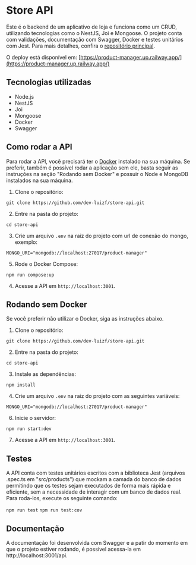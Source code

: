 
# Store API

Este é o backend de um aplicativo de loja e funciona como um CRUD, utilizando tecnologias como o NestJS, Joi e Mongoose. O projeto conta com validações, documentação com Swagger, Docker e testes unitários com Jest. Para mais detalhes, confira o [repositório principal](https://github.com/dev-luizf/store-app).

O deploy está disponível em: [https://product-manager.up.railway.app/](https://product-manager.up.railway.app/)

## Tecnologias utilizadas

-   Node.js
-   NestJS
-   Joi
-   Mongoose
-  Docker
- Swagger


## Como rodar a API

Para rodar a API, você precisará ter o  [Docker](https://www.docker.com/)  instalado na sua máquina. Se preferir, também é possível rodar a aplicação sem ele, basta seguir as instruções na seção "Rodando sem Docker" e possuir o Node e MongoDB instalados na sua máquina.

1.  Clone o repositório:

`git clone https://github.com/dev-luizf/store-api.git`

2.  Entre na pasta do projeto:

`cd store-api`

3.  Crie um arquivo  `.env`  na raiz do projeto com url de conexão do mongo, exemplo:

`MONGO_URI="mongodb://localhost:27017/product-manager"`

5.  Rode o Docker Compose:

`npm run compose:up`

4.  Acesse a API em  `http://localhost:3001`.

## [](https://github.com/dev-luizf/cpf-control#rodando-sem-docker)Rodando sem Docker

Se você preferir não utilizar o Docker, siga as instruções abaixo.

1.  Clone o repositório:

`git clone https://github.com/dev-luizf/store-api.git`

2.  Entre na pasta do projeto:

`cd store-api`

3.  Instale as dependências:

`npm install`

4.  Crie um arquivo  `.env`  na raiz do projeto com as seguintes variáveis:

`MONGO_URI="mongodb://localhost:27017/product-manager"`

6.  Inicie o servidor:

`npm run start:dev`

7.  Acesse a API em  `http://localhost:3001`.

## [](https://github.com/dev-luizf/cpf-control#testes)Testes

A API conta com testes unitários escritos com a biblioteca Jest (arquivos .spec.ts em "src/products")  que mockam a camada do banco de dados permitindo que os testes sejam executados de forma mais rápida e eficiente, sem a necessidade de interagir com um banco de dados real. Para roda-los, execute os seguinte comando:

`npm run test`
`npm run test:cov`

## Documentação

A documentação foi desenvolvida com Swagger e a patir do momento em que o projeto estiver rodando, é possível acessa-la em http://localhost:3001/api.
